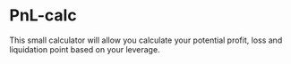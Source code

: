 # PnL-calc

This small calculator will allow you calculate your potential profit, loss and liquidation point based on your leverage.
